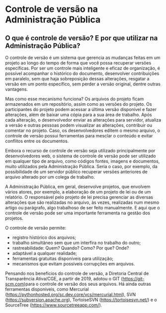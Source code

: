 # Controle de versão na Administração Pública

## O que é controle de versão?  E por que utilizar na Administração Pública?

O controle de versão é um sistema que gerencia as mudanças feitas em um projeto ao longo do tempo de forma que você possa recuperar versões específicas. Por ser um controle mais inteligente e eficaz de organização, é possível acompanhar o histórico do documento, desenvolver contribuições em paralelo, sem que haja sobreposição dessas alterações, resgatar a versão em um ponto específico, sem perder a versão original, dentre outras vantagens.

Mas como esse mecanismo funciona? Os arquivos do projeto ficam armazenados em um repositório, assim como as versões do projeto. Os participantes do projeto podem acessar a última versão disponível e fazer alterações, além de baixar uma cópia para a sua área de trabalho. Após cada alteração, o desenvolvedor enviar as alterações para servidor, atualiza a versão e outras pessoas podem visualizar as alterações, contribuir ou comentar no projeto. Caso, os desenvolvedores editem o mesmo arquivo, o controle de versão possui ferramentas para mesclar o conteúdo e evitar conflitos entre os documentos.

Embora o recurso de controle de versão seja utilizado principalmente por desenvolvedores web, o sistema de controle de versão pode ser utilizado em qualquer tipo de arquivo, como códigos fontes, imagens e documentos, muito utilizados pela Administração Pública. Seria o caso, por exemplo, da possibilidade de um servidor público recuperar versões anteriores de arquivo alterado por um colega de trabalho.

A Administração Pública, em geral, desenvolve projetos, que envolvem vários atores, por exemplo, a elaboração de um projeto de lei ou de um relatório. O responsável pelo projeto de lei precisa gerenciar as diversas alterações que são realizadas no arquivo, às vezes, realizadas num mesmo artigo ou parágrafo, algo trabalhoso de ser feito manualmente. E aqui que o controle de versão pode ser uma importante ferramenta na gestão dos projetos.

O controle de versão permite:

- registro histórico dos arquivos;
- trabalho simultâneo sem que um interfira no trabalho do outro;
- rastreabilidade: Quem? Quando? Como? Por que? Onde?
- adaptável a qualquer realidade;
- ferramentas gratuitas disponíveis para utilização;
- mecanismos que evitam possíveis corrupções em arquivos.

Pensando nos benefícios do controle de versão, a Diretoria Central de Transparência Ativa/CGE, a partir de 2019, adotou o GIT (https://git-scm.com)para o controle de versão dos seus arquivos. Há ainda outras ferramentas disponíveis, como Mercurial (https://pythonhosted.org/sc.dev.core/vcs/mercurial.html), SVN (https://subversion.apache.org), TortoiseSVN (https://tortoisesvn.net/) e o SourceTree (https://www.sourcetreeapp.com/).
